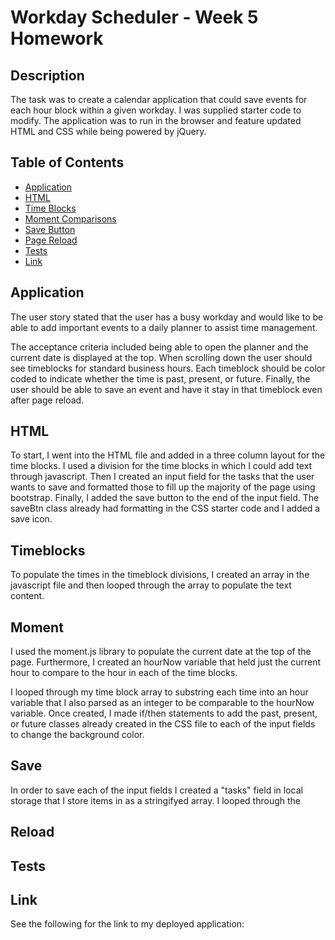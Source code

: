 # Workday Scheduler - Week 5 Homework

## Description

The task was to create a calendar application that could save events for each hour block within a given workday. I was supplied starter code to modify. The application was to run in the browser and feature updated HTML and CSS while being powered by jQuery. 

## Table of Contents
- [Application](#Application)
- [HTML](#html)
- [Time Blocks](#timeblocks)
- [Moment Comparisons](#moment)
- [Save Button](#save)
- [Page Reload](#reload)
- [Tests](#tests)
- [Link](#link)

## Application

The user story stated that the user has a busy workday and would like to be able to add important events to a daily planner to assist time management.

The acceptance criteria included being able to open the planner and the current date is displayed at the top. When scrolling down the user should see timeblocks for standard business hours. Each timeblock should be color coded to indicate whether the time is past, present, or future. Finally, the user should be able to save an event and have it stay in that timeblock even after page reload.

## HTML

To start, I went into the HTML file and added in a three column layout for the time blocks. I used a division for the time blocks in which I could add text through javascript. Then I created an input field for the tasks that the user wants to save and formatted those to fill up the majority of the page using bootstrap. Finally, I added the save button to the end of the input field. The saveBtn class already had formatting in the CSS starter code and I added a save icon. 

## Timeblocks

To populate the times in the timeblock divisions, I created an array in the javascript file and then looped through the array to populate the text content. 

## Moment

I used the moment.js library to populate the current date at the top of the page. Furthermore, I created an hourNow variable that held just the current hour to compare to the hour in each of the time blocks. 

I looped through my time block array to substring each time into an hour variable that I also parsed as an integer to be comparable to the hourNow variable. Once created, I made if/then statements to add the past, present, or future classes already created in the CSS file to each of the input fields to change the background color. 

## Save

In order to save each of the input fields I created a "tasks" field in local storage that I store items in as a stringifyed array. I looped through the

## Reload

## Tests

## Link

See the following for the link to my deployed application: 






